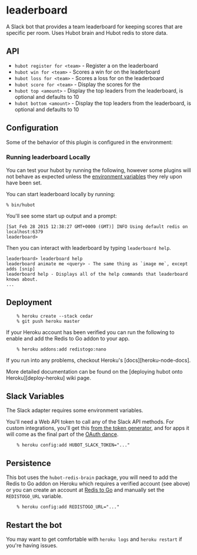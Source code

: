 leaderboard
===========

A Slack bot that provides a team leaderboard for keeping scores that are specific per room.
Uses Hubot brain and Hubot redis to store data.

API
---
*  `hubot register for <team>` - Register a <team> on the leaderboard
*  `hubot win for <team>` - Scores a win for <team> on the leaderboard
*  `hubot loss for <team>` - Scores a loss for <team> on the leaderboard
*  `hubot score for <team>` - Display the scores for the <team>
*  `hubot top <amount>` - Display the top <amount> leaders from the leaderboard, <amount> is optional and defaults to 10
*  `hubot bottom <amount>` - Display the top <amount> leaders from the leaderboard, <amount> is optional and defaults to 10

## Configuration

Some of the behavior of this plugin is configured in the environment:


### Running leaderboard Locally

You can test your hubot by running the following, however some plugins will not
behave as expected unless the [environment variables](#configuration) they rely
upon have been set.

You can start leaderboard locally by running:

    % bin/hubot

You'll see some start up output and a prompt:

    [Sat Feb 28 2015 12:38:27 GMT+0000 (GMT)] INFO Using default redis on localhost:6379
    leaderboard>

Then you can interact with leaderboard by typing `leaderboard help`.

    leaderboard> leaderboard help
    leaderboard animate me <query> - The same thing as `image me`, except adds [snip]
    leaderboard help - Displays all of the help commands that leaderboard knows about.
    ...


## Deployment
```
    % heroku create --stack cedar
    % git push heroku master
```
If your Heroku account has been verified you can run the following to enable
and add the Redis to Go addon to your app.
```
    % heroku addons:add redistogo:nano
```
If you run into any problems, checkout Heroku's [docs][heroku-node-docs].

More detailed documentation can be found on the [deploying hubot onto
Heroku][deploy-heroku] wiki page.


## Slack Variables

The Slack adapter requires some environment variables.

You'll need a Web API token to call any of the Slack API methods. For custom integrations, you'll get this
[from the token generator](https://api.slack.com/docs/oauth-test-tokens), and for apps it will come as the final part
of the [OAuth dance](https://api.slack.com/docs/oauth).

```
    % heroku config:add HUBOT_SLACK_TOKEN="..."
```

##  Persistence

This bot uses the `hubot-redis-brain` package, you will need to add the
Redis to Go addon on Heroku which requires a verified account (see above) or you
can create an account at [Redis to Go][redistogo] and manually
set the `REDISTOGO_URL` variable.

```
    % heroku config:add REDISTOGO_URL="..."
```

[redistogo]: https://redistogo.com/

## Restart the bot

You may want to get comfortable with `heroku logs` and `heroku restart` if
you're having issues.
